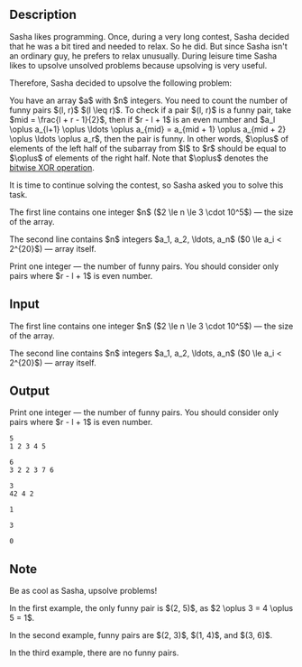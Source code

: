 ## Description

<div><p>Sasha likes programming. Once, during a very long contest, Sasha decided that he was a bit tired and needed to relax. So he did. But since Sasha isn't an ordinary guy, he prefers to relax unusually. During leisure time Sasha likes to upsolve unsolved problems because upsolving is very useful.</p><p>Therefore, Sasha decided to upsolve the following problem:</p><p>You have an array $a$ with $n$ integers. You need to count the number of <span class="tex-font-style-it">funny</span> pairs $(l, r)$ $(l \leq r)$. To check if a pair $(l, r)$ is a <span class="tex-font-style-it">funny</span> pair, take $mid = \frac{l + r - 1}{2}$, then if $r - l + 1$ is an <span class="tex-font-style-bf">even</span> number and $a_l \oplus a_{l+1} \oplus \ldots \oplus a_{mid} = a_{mid + 1} \oplus a_{mid + 2} \oplus \ldots \oplus a_r$, then the pair is <span class="tex-font-style-it">funny</span>. In other words, $\oplus$ of elements of the left half of the subarray from $l$ to $r$ should be equal to $\oplus$ of elements of the right half. Note that $\oplus$ denotes the <a href="https://en.wikipedia.org/wiki/Bitwise_operation#XOR">bitwise XOR operation</a>.</p><p>It is time to continue solving the contest, so Sasha asked you to solve this task.</p></div><div class="input-specification"><p>The first line contains one integer $n$ ($2 \le n \le 3 \cdot 10^5$)&nbsp;— the size of the array.</p><p>The second line contains $n$ integers $a_1, a_2, \ldots, a_n$ ($0 \le a_i &lt; 2^{20}$)&nbsp;— array itself.</p></div><div class="output-specification"><p>Print one integer&nbsp;— the number of <span class="tex-font-style-it">funny</span> pairs. You should consider only pairs where $r - l + 1$ is even number.</p></div>

## Input

<p>The first line contains one integer $n$ ($2 \le n \le 3 \cdot 10^5$)&nbsp;— the size of the array.</p><p>The second line contains $n$ integers $a_1, a_2, \ldots, a_n$ ($0 \le a_i &lt; 2^{20}$)&nbsp;— array itself.</p>

## Output

<p>Print one integer&nbsp;— the number of <span class="tex-font-style-it">funny</span> pairs. You should consider only pairs where $r - l + 1$ is even number.</p>





```input1
5
1 2 3 4 5

```




```input2
6
3 2 2 3 7 6

```




```input3
3
42 4 2

```




```output1
1

```




```output2
3

```




```output3
0

```



## Note

<p><span class="tex-font-style-it">Be as cool as Sasha, upsolve problems!</span></p><p>In the first example, the only <span class="tex-font-style-it">funny</span> pair is $(2, 5)$, as $2 \oplus 3 = 4 \oplus 5 = 1$.</p><p>In the second example, funny pairs are $(2, 3)$, $(1, 4)$, and $(3, 6)$.</p><p>In the third example, there are no <span class="tex-font-style-it">funny</span> pairs.</p>
